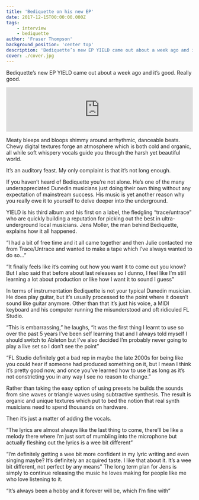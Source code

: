 ```yaml
---
title: 'Bediquette on his new EP'
date: 2017-12-15T00:00:00.000Z
tags:
    - interview
    - bediquette
author: 'Fraser Thompson'
background_position: 'center top'
description: 'Bediquette’s new EP YIELD came out about a week ago and it’s good. Really good.'
cover: ./cover.jpg
---
```



Bediquette’s new EP YIELD came out about a week ago and it’s good. Really good. 



<center><iframe style="border: 0; width: 100%; height: 120px;" src="https://bandcamp.com/EmbeddedPlayer/album=3523263680/size=large/bgcol=ffffff/linkcol=0687f5/tracklist=false/artwork=small/transparent=true/" seamless><a href="http://bediquette.bandcamp.com/album/yield">YIELD by bediquette</a></iframe></center>

Meaty bleeps and bloops shimmy around arrhythmic, danceable beats. Chewy digital textures forge an atmosphere which is both cold and organic, all while soft whispery vocals guide you through the harsh yet beautiful world. 

It’s an auditory feast. My only complaint is that it’s not long enough.

If you haven’t heard of Bediquette you’re not alone. He’s one of the many underappreciated Dunedin musicians just doing their own thing without any expectation of mainstream success. 
His music is yet another reason why you really owe it to yourself to delve deeper into the underground.

YIELD is his third album and his first on a label, the fledgling “trace/untrace” who are quickly building a reputation for picking out the best in ultra-underground local musicians. Jens Moller, the man behind Bediquette, explains how it all happened.

“I had a bit of free time and it all came together and then Julie contacted me from Trace/Untrace and wanted to make a tape which I’ve always wanted to do so…” 

“It finally feels like it’s coming out how you want it to come out you know? But I also said that before about last releases so I dunno, I feel like I’m still learning a lot about production or like how I want it to sound I guess”

In terms of instrumentation Bediquette is not your typical Dunedin musician. He does play guitar, but it’s usually processed to the point where it doesn’t sound like guitar anymore. Other than that it’s just his voice, a MIDI keyboard and his computer running the misunderstood and oft ridiculed FL Studio.

“This is embarrassing,” he laughs, “it was the first thing I learnt to use so over the past 5 years I’ve been self learning that and I always told myself I should switch to Ableton but I’ve also decided I’m probably never going to play a live set so I don’t see the point”

“FL Studio definitely got a bad rep in maybe the late 2000s for being like you could hear if someone had produced something on it, but I mean I think it’s pretty good now, and once you’ve learned how to use it as long as it’s not constricting you in any way I see no reason to change.”

Rather than taking the easy option of using presets he builds the sounds from sine waves or triangle waves using subtractive synthesis. The result is organic and unique textures which put to bed the notion that real synth musicians need to spend thousands on hardware. 

Then it’s just a matter of adding the vocals.

“The lyrics are almost always like the last thing to come, there’ll be like a melody there where I’m just sort of mumbling into the microphone but actually fleshing out the lyrics is a wee bit different”

“I’m definitely getting a wee bit more confident in my lyric writing and even singing maybe? It’s definitely an acquired taste. I like that about it. It’s a wee bit different, not perfect by any means”
The long term plan for Jens is simply to continue releasing the music he loves making for people like me who love listening to it.

“It’s always been a hobby and it forever will be, which I’m fine with”

